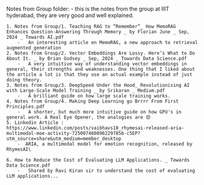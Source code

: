 Notes from Group folder:
    - this is the notes from the group at IIIT hyderabad, they are very good and well explained.

    1. Notes from Group/1. Teaching RAG to “Remember”_ How MemoRAG Enhances Question-Answering Through Memory _ by Florian June _ Sep, 2024 _ Towards AI.pdf 
        -   An interesting article on MemoRAG, a new approach to retrieval augmented generation
    2. Notes from Group/2. Vector Embeddings Are Lossy. Here’s What to Do About It. _ by Brian Godsey _ Sep, 2024 _ Towards Data Science.pdf
        -   A very intuitive way of understanding vector embeddings in general, their strengths and weaknesses. One thing that I liked about the article a lot is that they use an actual example instead of just doing theory.
    3. Notes from Group/3. DeepSpeed Under the Hood_ Revolutionising AI with Large-Scale Model Training _ by Srikaran _ Medium.pdf
        -   A brilliant guide on how large scale training works.
    4. Notes from Group/4. Making Deep Learning go Brrrr From First Principles.pdf
        -   A shorter, but much more intuitive guide on how GPU's in general work. A Real Eye Opener, the analogies are 😍
    5. Linkedin Article : https://www.linkedin.com/posts/vaibhavs10_rhymesai-released-aria-multimodal-moe-activity-7250074608962297856-c5EP?utm_source=share&utm_medium=member_desktop
        -  ARIA, a multimodal model for emotion recognition, released by RhymesAI\

    6. How to Reduce the Cost of Evaluating LLM Applications. _ Towards Data Science.pdf
        -   Shared by Ravi Kiran sir to understand the cost of evaluating LLM applications...